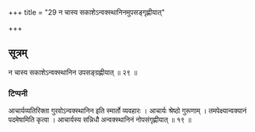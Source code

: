 +++
title = "29 न चास्य सकाशेऽन्वक्स्थानिनमुपसङ्गृह्णीयात्"

+++
## सूत्रम्
न चास्य सकाशेऽन्वक्स्थानिन उपसङ्ग्रह्णीयात् ॥ २९ ॥  
### टिप्पनी
आचार्यव्यतिरिक्ता गुरवोऽन्वक्स्थानिन इति स्मार्तो व्यवहारः । आचार्यः श्रेष्ठो गुरूणाम् । तमपेक्ष्यान्वक्यानं पदमेषामिति कृत्वा । आचार्यस्य सन्निधौ अन्वक्स्थानिनं नोपसंगृह्णीयात् ॥ १९ ॥
